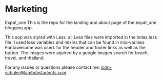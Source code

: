 # Marketing
Expat_one
This is the repo for the landing and about page of the expat_one blogging app.

This app was styled with Less. all Less files were imported in the index.less file.
I used less variables and mixins that can be found in mix-var.less
Fontawesome was used. for the header and footer links as well as the button.
The images were aquired by a google images search for beach, travel, and thailand.


For any issues or questions please contact me: john-schuler@lambdastudents.com
